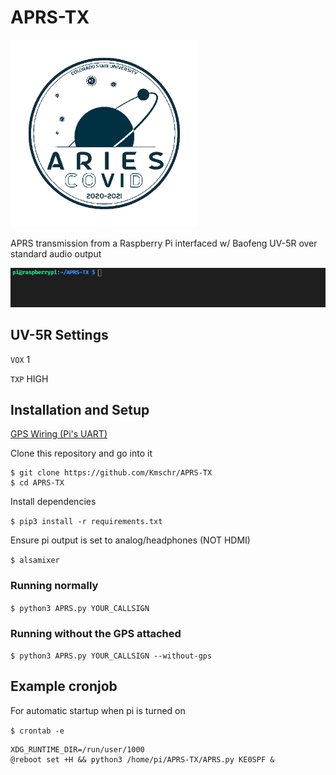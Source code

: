 # APRS-TX

<img src="img/patch.png" alt="CSU Rocket Team Patch" width="300" />

APRS transmission from a Raspberry Pi interfaced w/ Baofeng UV-5R over standard audio output

![running](img/run.gif)

## UV-5R Settings

`VOX` 1

`TXP` HIGH

## Installation and Setup

[GPS Wiring (Pi's UART)](https://learn.adafruit.com/adafruit-ultimate-gps/circuitpython-parsing)

Clone this repository and go into it

```
$ git clone https://github.com/Kmschr/APRS-TX
$ cd APRS-TX
```

Install dependencies

`$ pip3 install -r requirements.txt`

Ensure pi output is set to analog/headphones (NOT HDMI)

`$ alsamixer`

### Running normally

`$ python3 APRS.py YOUR_CALLSIGN`

### Running without the GPS attached

`$ python3 APRS.py YOUR_CALLSIGN --without-gps`

## Example cronjob

For automatic startup when pi is turned on

`$ crontab -e`

```
XDG_RUNTIME_DIR=/run/user/1000
@reboot set +H && python3 /home/pi/APRS-TX/APRS.py KE0SPF &
```
